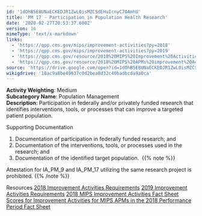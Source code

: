 ```yaml
---
id: '1dOhB5E8UNaECKEDJR1ZwL0isMZCSdEHuIcnyC7OAmhU'
title: 'PM 17 - Participation in Population Health Research'
date: '2020-02-27T20:53:37.600Z'
version: 16
mimeType: 'text/x-markdown'
links:
  - 'https://qpp.cms.gov/mips/improvement-activities?py=2018'
  - 'https://qpp.cms.gov/mips/improvement-activities?py=2019'
  - 'https://qpp.cms.gov/resource/2018%20MIPS%20Improvement%20Activities%20Fact%20Sheet'
  - 'https://qpp.cms.gov/resource/2018%20MIPS%20APMs%20improvement%20Activities%20scores%20fact%20sheet'
source: 'https://drive.google.com/open?id=1dOhB5E8UNaECKEDJR1ZwL0isMZCSdEHuIcnyC7OAmhU'
wikigdrive: '18ac9a8be49637c0d2bea8d32c40badbcda9a0ca'
---
```





**Activity Weighting**: Medium  
**Subcategory Name**: Population Management  
**Description**: Participation in federally and/or privately funded research that identifies interventions, tools, or processes that can improve a targeted patient population.




Supporting Documentation
1. Documentation of participation in federally funded research; and 
2. Documentation of the interventions, tools, or processes used in the research; and 
3. Documentation of the identified target population. 
{{% note %}}

Attestation for IA_PM_9 and IA_PM_17 utilizing the same research project is prohibited.
{{% /note %}}



Resources
[2018 Improvement Activities Requirements](https://qpp.cms.gov/mips/improvement-activities?py=2018)
[2019 Improvement Activities Requirements](https://qpp.cms.gov/mips/improvement-activities?py=2019)
[2018 MIPS Improvement Activities Fact Sheet](https://qpp.cms.gov/resource/2018%20MIPS%20Improvement%20Activities%20Fact%20Sheet)
[Scores for Improvement Activities for MIPS APMs in the 2018 Performance Period Fact Sheet](https://qpp.cms.gov/resource/2018%20MIPS%20APMs%20improvement%20Activities%20scores%20fact%20sheet)
